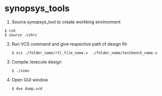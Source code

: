 # synopsys_tools

1. Source synopsys_tool to create workking environment
````
$ csh
$ source .cshrc
````
2. Run VCS command and give respective path of design filr
   ````
   $ vcs ./folder_name/rtl_file_name.v  ./folder_name/testbench_name.v
   ````
3. Compile /execute  design
   ````
   $ ./simv
   ````
4. Open GUI window
   ```
   $ dve dump.vcd
   ```
